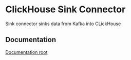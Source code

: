 # ClickHouse Sink Connector

Sink connector sinks data from Kafka into CLickHouse

## Documentation

[Documentation root](doc/README.md)
